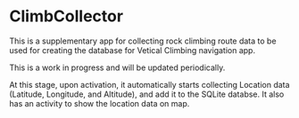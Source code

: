 # ClimbCollector

This is a supplementary app for collecting rock climbing route data to be used for creating the database for Vetical Climbing navigation app.

This is a work in progress and will be updated periodically.

At this stage, upon activation, it automatically starts collecting Location data (Latitude, Longitude, and Altitude), and add it to the SQLite databse. It also has an activity to show the location data on map.
